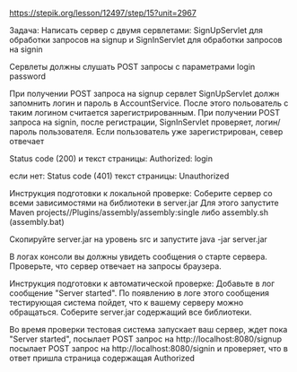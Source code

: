 ﻿https://stepik.org/lesson/12497/step/15?unit=2967

﻿﻿Задача:
Написать сервер с двумя сервлетами:
SignUpServlet для обработки запросов на signup и
SignInServlet для обработки запросов на signin

Сервлеты должны слушать POST запросы с параметрами
login
password

При получении POST запроса на signup сервлет SignUpServlet должн запомнить логин и пароль в AccountService.
После этого польователь с таким логином считается зарегистрированным.
При получении POST запроса на signin, после регистрации, SignInServlet проверяет,
логин/пароль пользователя. Если пользователь уже зарегистрирован, север отвечает

Status code (200)
и текст страницы:
Authorized: login

если нет:
Status code (401)
текст страницы:
Unauthorized

Инструкция подготовки к локальной проверке:
Соберите сервер со всеми зависимостями на библиотеки в server.jar
Для этого запустите Maven projects/<Project name>/Plugins/assembly/assembly:single
либо assembly.sh (assembly.bat)

Скопируйте server.jar на уровень src и запустите
java -jar server.jar

В логах консоли вы должны увидеть сообщения о старте сервера.
Проверьте, что сервер отвечает на запросы браузера.

Инструкция подготовки к автоматической проверке:
Добавьте в лог сообщение "Server started". По появлению в логе этого сообщения тестирующая система пойдет, что к вашему серверу можно обращаться.
Соберите server.jar содержащий все библиотеки.

Во время проверки тестовая система запускает ваш сервер, ждет пока "Server started",
посылает POST запрос на
http://localhost:8080/signup
посылает POST запрос на
http://localhost:8080/signin
и проверяет, что в ответ пришла страница содержащая
Authorized
